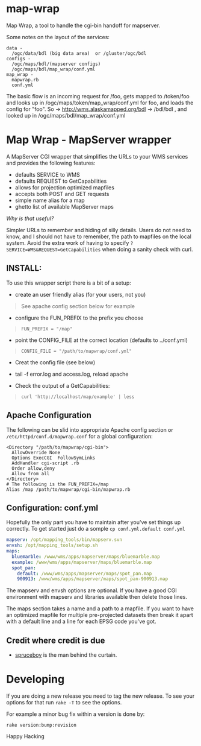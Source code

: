 # map-wrap
Map Wrap, a tool to handle the cgi-bin handoff for mapserver. 

Some notes on the layout of the services:
```
data - 
  /ogc/data/bdl (big data area)  or /gluster/ogc/bdl    
configs - 
  /ogc/maps/bdl/(mapserver configs)
  /ogc/maps/bdl/map_wrap/conf.yml
map_wrap -  
  mapwrap.rb
  conf.yml
```

The basic flow is an incoming request for /foo, gets mapped to /token/foo and looks up in /ogc/maps/token/map_wrap/conf.yml for foo, and loads the config for "foo". 
So -> http://wms.alaskamapped.org/bdl -> /bdl/bdl , and looked up in /ogc/maps/bdl/map_wrap/conf.yml 

Map Wrap - MapServer wrapper
============================

A MapServer CGI wrapper that simplifies the URLs to your WMS services and provides the following features:

* defaults SERVICE to WMS
* defaults REQUEST to GetCapabilities
* allows for projection optimized mapfiles
* accepts both POST and GET requests
* simple name alias for a map
* ghetto list of available MapServer maps

*Why is that useful?*

Simpler URLs to remember and hiding of silly details.  Users do not need to know, and I should not have to remember, the path to mapfiles on the local system.  Avoid the extra work of having to specify `?SERVICE=WMS&REQUEST=GetCapabilities` when doing a sanity check with curl.


INSTALL:
--------

To use this wrapper script there is a bit of a setup:

* create an user friendly alias (for your users, not you)

 > See apache config section below for example

* configure the FUN_PREFIX to the prefix you choose

>  `FUN_PREFIX = "/map"`

* point the CONFIG_FILE at the correct location (defaults to ../conf.yml)

>  `CONFIG_FILE = "/path/to/mapwrap/conf.yml"`

* Creat the config file (see below)

* tail -f error.log and access.log, reload apache

* Check the output of a GetCapabilities:

> `curl 'http://localhost/map/example' | less`


Apache Configuration
--------------------

The following can be slid into appropriate Apache config section or `/etc/httpd/conf.d/mapwrap.conf` for a global configuration:

    <Directory "/path/to/mapwrap/cgi-bin">
      AllowOverride None
      Options ExecCGI  FollowSymLinks
      AddHandler cgi-script .rb
      Order allow,deny
      Allow from all
    </Directory>
    # The following is the FUN_PREFIX=/map
    Alias /map /path/to/mapwrap/cgi-bin/mapwrap.rb

Configuration: conf.yml
-----------------------

Hopefully the only part you have to maintain after you've set things up correctly.  To get started just do a somple `cp conf.yml.default conf.yml`

``` yaml
mapserv: /opt/mapping_tools/bin/mapserv.svn
envsh: /opt/mapping_tools/setup.sh
maps:
  bluemarble: /www/wms/apps/mapserver/maps/bluemarble.map
  example: /www/wms/apps/mapserver/maps/bluemarble.map
  spot_pan:
    default: /www/wms/apps/mapserver/maps/spot_pan.map
    900913: /www/wms/apps/mapserver/maps/spot_pan-900913.map
```

The mapserv and envsh options are optional.  If you have a good CGI environment with mapserv and libraries available then delete those lines.

The maps section takes a name and a path to a mapfile.  If you want to have an optimized mapfile for multiple pre-projected datasets then break it apart with a default line and a line for each EPSG code you've got.

Credit where credit is due
--------------------------

* [spruceboy](http://github.com/spruceboy) is the man behind the curtain.

Developing
==========

If you are doing a new release you need to tag the new release. To 
see your options for that run `rake -T` to see the options.

For example a minor bug fix within a version is done by:

    rake version:bump:revision

Happy Hacking
